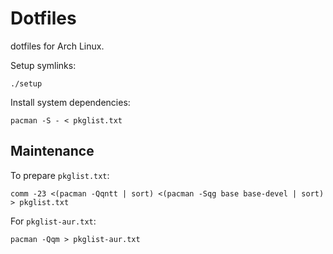 # Dotfiles

dotfiles for Arch Linux.

Setup symlinks:

```
./setup
```

Install system dependencies:

```
pacman -S - < pkglist.txt
```

## Maintenance

To prepare `pkglist.txt`:

```
comm -23 <(pacman -Qqntt | sort) <(pacman -Sqg base base-devel | sort) > pkglist.txt
```

For `pkglist-aur.txt`:

```
pacman -Qqm > pkglist-aur.txt
```
